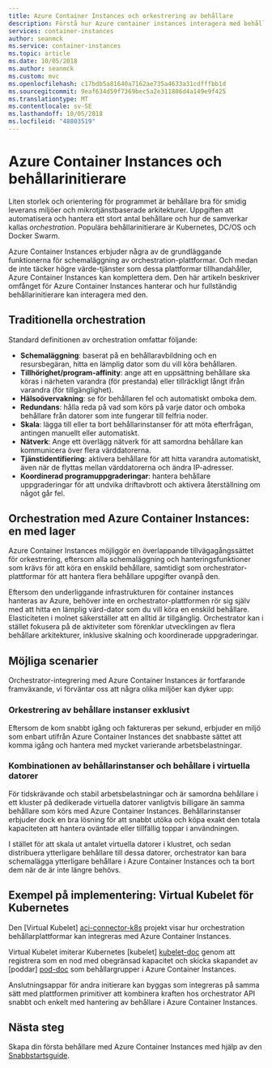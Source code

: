 ```yaml
---
title: Azure Container Instances och orkestrering av behållare
description: Förstå hur Azure container instances interagera med behållarinitierare.
services: container-instances
author: seanmck
ms.service: container-instances
ms.topic: article
ms.date: 10/05/2018
ms.author: seanmck
ms.custom: mvc
ms.openlocfilehash: c17bdb5a81640a7162ae735a4633a31cdfffbb1d
ms.sourcegitcommit: 9eaf634d59f7369bec5a2e311806d4a149e9f425
ms.translationtype: MT
ms.contentlocale: sv-SE
ms.lasthandoff: 10/05/2018
ms.locfileid: "48803519"
---
```

# <a name="azure-container-instances-and-container-orchestrators"></a>Azure Container Instances och behållarinitierare

Liten storlek och orientering för programmet är behållare bra för smidig leverans miljöer och mikrotjänstbaserade arkitekturer. Uppgiften att automatisera och hantera ett stort antal behållare och hur de samverkar kallas *orchestration*. Populära behållarinitierare är Kubernetes, DC/OS och Docker Swarm.

Azure Container Instances erbjuder några av de grundläggande funktionerna för schemaläggning av orchestration-plattformar. Och medan de inte täcker högre värde-tjänster som dessa plattformar tillhandahåller, Azure Container Instances kan komplettera dem. Den här artikeln beskriver omfånget för Azure Container Instances hanterar och hur fullständig behållarinitierare kan interagera med den.

## <a name="traditional-orchestration"></a>Traditionella orchestration

Standard definitionen av orchestration omfattar följande:

- **Schemaläggning**: baserat på en behållaravbildning och en resursbegäran, hitta en lämplig dator som du vill köra behållaren.
- **Tillhörighet/program-affinity**: ange att en uppsättning behållare ska köras i närheten varandra (för prestanda) eller tillräckligt långt ifrån varandra (för tillgänglighet).
- **Hälsoövervakning**: se för behållaren fel och automatiskt omboka dem.
- **Redundans**: hålla reda på vad som körs på varje dator och omboka behållare från datorer som inte fungerar till felfria noder.
- **Skala**: lägga till eller ta bort behållarinstanser för att möta efterfrågan, antingen manuellt eller automatiskt.
- **Nätverk**: Ange ett överlägg nätverk för att samordna behållare kan kommunicera över flera värddatorerna.
- **Tjänstidentifiering**: aktivera behållare för att hitta varandra automatiskt, även när de flyttas mellan värddatorerna och ändra IP-adresser.
- **Koordinerad programuppgraderingar**: hantera behållare uppgraderingar för att undvika driftavbrott och aktivera återställning om något går fel.

## <a name="orchestration-with-azure-container-instances-a-layered-approach"></a>Orchestration med Azure Container Instances: en med lager

Azure Container Instances möjliggör en överlappande tillvägagångssättet för orkestrering, eftersom alla schemaläggning och hanteringsfunktioner som krävs för att köra en enskild behållare, samtidigt som orchestrator-plattformar för att hantera flera behållare uppgifter ovanpå den.

Eftersom den underliggande infrastrukturen för container instances hanteras av Azure, behöver inte en orchestrator-plattformen rör sig själv med att hitta en lämplig värd-dator som du vill köra en enskild behållare. Elasticiteten i molnet säkerställer att en alltid är tillgänglig. Orchestrator kan i stället fokusera på de aktiviteter som förenklar utvecklingen av flera behållare arkitekturer, inklusive skalning och koordinerade uppgraderingar.

## <a name="potential-scenarios"></a>Möjliga scenarier

Orchestrator-integrering med Azure Container Instances är fortfarande framväxande, vi förväntar oss att några olika miljöer kan dyker upp:

### <a name="orchestration-of-container-instances-exclusively"></a>Orkestrering av behållare instanser exklusivt

Eftersom de kom snabbt igång och faktureras per sekund, erbjuder en miljö som enbart utifrån Azure Container Instances det snabbaste sättet att komma igång och hantera med mycket varierande arbetsbelastningar.

### <a name="combination-of-container-instances-and-containers-in-virtual-machines"></a>Kombinationen av behållarinstanser och behållare i virtuella datorer

För tidskrävande och stabil arbetsbelastningar och är samordna behållare i ett kluster på dedikerade virtuella datorer vanligtvis billigare än samma behållare som körs med Azure Container Instances. Behållarinstanser erbjuder dock en bra lösning för att snabbt utöka och köpa exakt den totala kapaciteten att hantera oväntade eller tillfällig toppar i användningen.

I stället för att skala ut antalet virtuella datorer i klustret, och sedan distribuera ytterligare behållare till dessa datorer, orchestrator kan bara schemalägga ytterligare behållare i Azure Container Instances och ta bort dem när de är inte längre behövs.

## <a name="sample-implementation-virtual-kubelet-for-kubernetes"></a>Exempel på implementering: Virtual Kubelet för Kubernetes

Den [Virtual Kubelet] [ aci-connector-k8s] projekt visar hur orchestration behållarplattformar kan integreras med Azure Container Instances.

Virtual Kubelet imiterar Kubernetes [kubelet] [ kubelet-doc] genom att registrera som en nod med obegränsad kapacitet och skicka skapandet av [poddar] [ pod-doc] som behållargrupper i Azure Container Instances.

Anslutningsappar för andra initierare kan byggas som integreras på samma sätt med plattformen primitiver att kombinera kraften hos orchestrator API snabbt och enkelt med hantering av behållare i Azure Container Instances.

## <a name="next-steps"></a>Nästa steg

Skapa din första behållare med Azure Container Instances med hjälp av den [Snabbstartsguide](container-instances-quickstart.md).

<!-- IMAGES -->

<!-- LINKS -->
[aci-connector-k8s]: https://github.com/virtual-kubelet/virtual-kubelet/tree/master/providers/azure
[kubelet-doc]: https://kubernetes.io/docs/admin/kubelet/
[pod-doc]: https://kubernetes.io/docs/concepts/workloads/pods/pod/